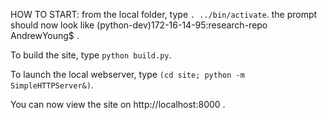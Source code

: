 HOW TO START:
from the local folder, type `. ../bin/activate`.
the prompt should now look like (python-dev)172-16-14-95:research-repo AndrewYoung$ .

To build the site, type `python build.py`.

To launch the local webserver, type `(cd site; python -m SimpleHTTPServer&)`.

You can now view the site on http://localhost:8000 .

